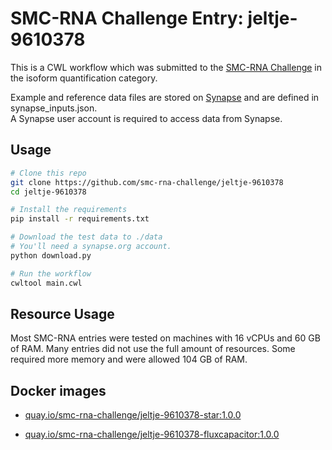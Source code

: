 SMC-RNA Challenge Entry: jeltje-9610378
========================================================

This is a CWL workflow which was submitted to the [SMC-RNA Challenge][smcrna] in the isoform quantification category.

Example and reference data files are stored on [Synapse][data] and are
defined in synapse_inputs.json.  
A Synapse user account is required to access data from Synapse.

Usage
--------------------------------------------------------

```bash
# Clone this repo
git clone https://github.com/smc-rna-challenge/jeltje-9610378
cd jeltje-9610378

# Install the requirements
pip install -r requirements.txt

# Download the test data to ./data
# You'll need a synapse.org account.
python download.py

# Run the workflow
cwltool main.cwl
```

Resource Usage
--------------------------------------------------------

Most SMC-RNA entries were tested on machines with 16 vCPUs and 60 GB of RAM.
Many entries did not use the full amount of resources.
Some required more memory and were allowed 104 GB of RAM.


Docker images
--------------------------------------------------------


- [quay.io/smc-rna-challenge/jeltje-9610378-star:1.0.0](https://quay.io/smc-rna-challenge/jeltje-9610378-star:1.0.0)

- [quay.io/smc-rna-challenge/jeltje-9610378-fluxcapacitor:1.0.0](https://quay.io/smc-rna-challenge/jeltje-9610378-fluxcapacitor:1.0.0)






[smcrna]: https://www.synapse.org/#!Synapse:syn2813589/wiki/401435
[data]: https://www.synapse.org/#!Synapse:syn9878833

